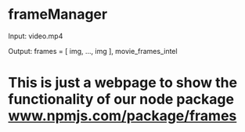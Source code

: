 # frameManager
Input: video.mp4

Output: frames = [ img, ..., img ], movie_frames_intel

# This is just a webpage to show the functionality of our node package www.npmjs.com/package/frames

